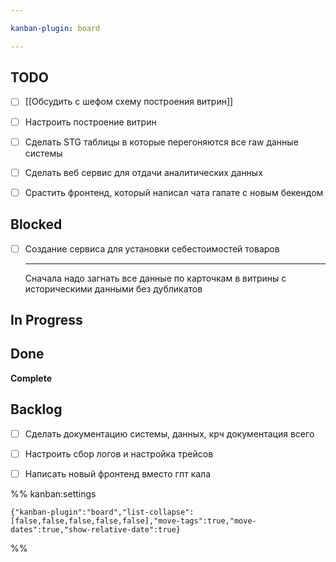 ```yaml
---

kanban-plugin: board

---
```


## TODO

- [ ] [[Обсудить с шефом схему построения витрин]]
- [ ] Настроить построение витрин
- [ ] Сделать STG таблицы в которые перегоняются все raw данные системы
- [ ] Сделать веб сервис для отдачи аналитических данных
- [ ] Срастить фронтенд, который написал чата гапате с новым бекендом


## Blocked

- [ ] Создание сервиса для установки себестоимостей товаров
	
	---
	Сначала надо загнать все данные по карточкам в витрины с историческими данными без дубликатов


## In Progress



## Done

**Complete**


## Backlog

- [ ] Сделать документацию системы, данных, крч документация всего
- [ ] Настроить сбор логов и настройка трейсов
- [ ] Написать новый фронтенд вместо гпт кала




%% kanban:settings
```
{"kanban-plugin":"board","list-collapse":[false,false,false,false,false],"move-tags":true,"move-dates":true,"show-relative-date":true}
```
%%
